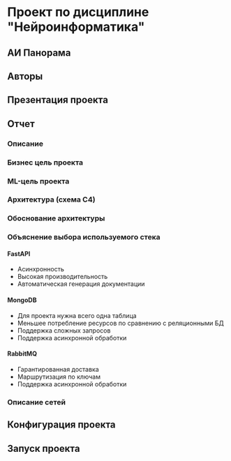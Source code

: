 # Проект по дисциплине "Нейроинформатика"
## АИ Панорама
## Авторы
## Презентация проекта
## Отчет
### Описание
### Бизнес цель проекта
### ML-цель проекта
### Архитектура (схема C4)
### Обоснование архитектуры
### Объяснение выбора используемого стека
#### **FastAPI**
- Асинхронность
- Высокая производительность
- Автоматическая генерация документации
#### MongoDB
- Для проекта нужна всего одна таблица
- Меньшее потребление ресурсов по сравнению с реляционными БД
- Поддержка сложных запросов
- Поддержка асинхронной обработки
#### RabbitMQ
- Гарантированная доставка
- Маршрутизация по ключам
- Поддержка асинхронной обработки

### Описание сетей
## Конфигурация проекта
## Запуск проекта

